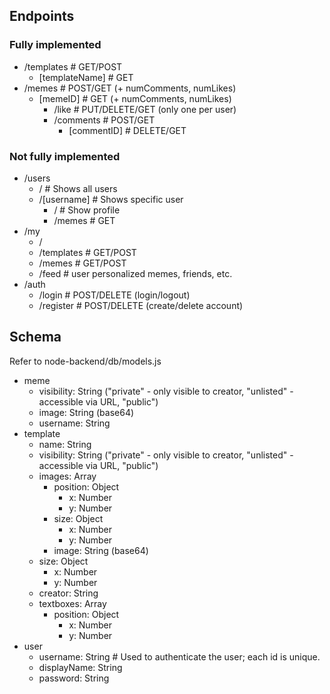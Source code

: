 ## Endpoints

### Fully implemented

- /templates                # GET/POST
    - [templateName]        # GET
- /memes                    # POST/GET (+ numComments, numLikes)
    - [memeID]              # GET (+ numComments, numLikes)
        - /like             # PUT/DELETE/GET (only one per user)
        - /comments         # POST/GET
            - [commentID]   # DELETE/GET


### Not fully implemented

- /users
    - /             # Shows all users
    - /[username]     # Shows specific user
        - /         # Show profile
        - /memes    # GET
- /my
    - /
    - /templates    # GET/POST
    - /memes        # GET/POST
    - /feed         # user personalized memes, friends, etc.
- /auth
    - /login        # POST/DELETE (login/logout)
    - /register     # POST/DELETE (create/delete account)
    


## Schema
Refer to node-backend/db/models.js
- meme
    - visibility: String ("private" - only visible to creator, "unlisted" - accessible via URL, "public")
    - image: String (base64)
    - username: String 
- template
    - name: String
    - visibility: String ("private" - only visible to creator, "unlisted" - accessible via URL, "public")
    - images: Array
        - position: Object
            - x: Number
            - y: Number
        - size: Object
            - x: Number
            - y: Number
        - image: String (base64)
    - size: Object
        - x: Number
        - y: Number
    - creator: String
    - textboxes: Array
        - position: Object
            - x: Number
            - y: Number
- user
    - username: String        # Used to authenticate the user; each id is unique.
    - displayName: String
    - password: String
